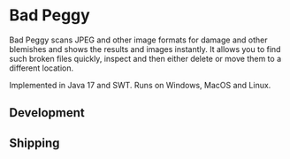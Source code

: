 # Bad Peggy

Bad Peggy scans JPEG and other image formats for damage and other blemishes and shows
the results and images instantly. It allows you to find such broken files quickly,
inspect and then either delete or move them to a different location.

Implemented in Java 17 and SWT. Runs on Windows, MacOS and Linux.

## Development

## Shipping
